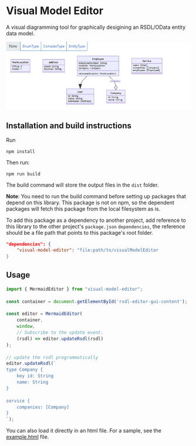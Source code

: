# Visual Model Editor

A visual diagramming tool for graphically desigining an RSDL/OData entity data model.

![Screenshot](./screenshot.jpeg)

## Installation and build instructions

Run

```
npm install
```

Then run:

```
npm run build
```

The build command will store the output files in the `dist` folder.

**Note**: You need to run the build command before setting up packages that depend on this library. This package is not on npm, so the dependent
packages will fetch this package from the local filesystem as is.

To add this package as a dependency to another project, add reference to this library to
the other project's `package.json` `dependencies`, the reference should be a file
path that points to this package's root folder.

```json
"dependencies": {
    "visual-model-editor": "file:path/to/visualModelEditor
}
```

## Usage

```ts
import { MermaidEditor } from "visual-model-editor";

const container = document.getElementById('rsdl-editor-gui-content');

const editor = MermaidEditor(
    container,
    window,
    // Subscribe to the update event.
    (rsdl) => editor.updateRsdl(rsdl)
);

// update the rsdl programmatically
editor.updateRsdl(`
type Company {
    key id: String
    name: String
}

service {
    companies: [Company]
}
`);
```

You can also load it directly in an html file. For a sample, see the [example.html](./example.html) file.